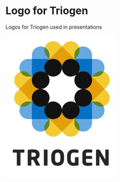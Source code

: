 # Logo for Triogen
Logos for Triogen used in presentations

![alt text](https://github.com/stephansmit/triogen_logo/raw/master/triogen-logo.png)
